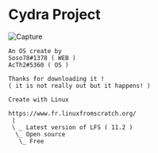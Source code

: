 
# Cydra Project
 ![Capture](https://user-images.githubusercontent.com/68511655/187208750-c12175ad-22ac-41b0-97ae-36477331f548.PNG)

    An OS create by 
    Soso78#1378 ( WEB )
    AcTh2#5360 ( OS )
    
    Thanks for downloading it !
    ( it is not really out but it happens! )
    
    Create with Linux
    
    https://www.fr.linuxfromscratch.org/
     |
     \ _ Latest version of LFS ( 11.2 )
      \_ Open source
       \_ Free
